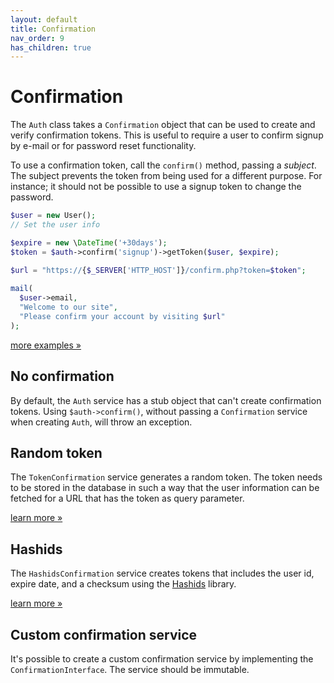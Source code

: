 ```yaml
---
layout: default
title: Confirmation
nav_order: 9
has_children: true
---
```


Confirmation
===

The `Auth` class takes a `Confirmation` object that can be used to create and verify confirmation tokens. This is useful
to require a user to confirm signup by e-mail or for password reset functionality.

To use a confirmation token, call the `confirm()` method, passing a _subject_. The subject prevents the token from being
used for a different purpose. For instance; it should not be possible to use a signup token to change the password.

```php
$user = new User();
// Set the user info

$expire = new \DateTime('+30days');
$token = $auth->confirm('signup')->getToken($user, $expire);

$url = "https://{$_SERVER['HTTP_HOST']}/confirm.php?token=$token";
    
mail(
  $user->email,
  "Welcome to our site",
  "Please confirm your account by visiting $url"
);
```

[more examples &raquo;](examples/signup.md)

## No confirmation

By default, the `Auth` service has a stub object that can't create confirmation tokens. Using `$auth->confirm()`,
without passing a `Confirmation` service when creating `Auth`, will throw an exception.

## Random token

The `TokenConfirmation` service generates a random token. The token needs to be stored in the database in
such a way that the user information can be fetched for a URL that has the token as query parameter.

[learn more &raquo;](token.md)

## Hashids

The `HashidsConfirmation` service creates tokens that includes the user id, expire date, and a checksum
using the [Hashids](https://hashids.org/php/) library.

[learn more &raquo;](hashids.md)

## Custom confirmation service

It's possible to create a custom confirmation service by implementing the `ConfirmationInterface`. The service should
be immutable.
